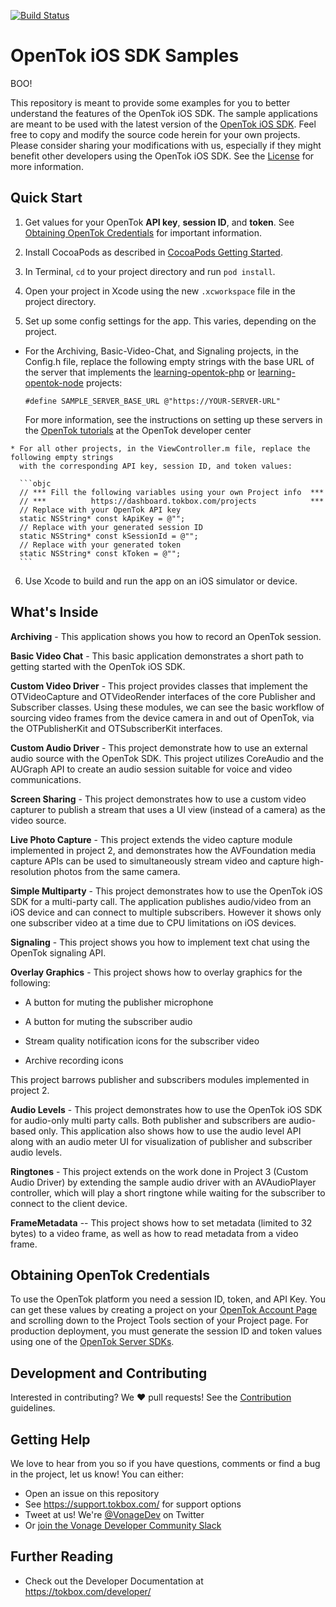 [![Build Status](https://travis-ci.org/opentok/opentok-ios-sdk-samples.svg?branch=develop)](https://travis-ci.org/opentok/opentok-ios-sdk-samples)

OpenTok iOS SDK Samples
=======================

BOO!

This repository is meant to provide some examples for you to better understand
the features of the OpenTok iOS SDK. The sample applications are meant to be
used with the latest version of the
[OpenTok iOS SDK](https://tokbox.com/developer/sdks/ios/). Feel free to copy and
modify the source code herein for your own projects. Please consider sharing
your modifications with us, especially if they might benefit other developers
using the OpenTok iOS SDK. See the [License](LICENSE) for more information.

Quick Start
-----------

 1. Get values for your OpenTok **API key**, **session ID**, and **token**.
    See [Obtaining OpenTok Credentials](#obtaining-opentok-credentials)
    for important information.
 
 2. Install CocoaPods as described in [CocoaPods Getting Started](https://guides.cocoapods.org/using/getting-started.html#getting-started).
 
 3. In Terminal, `cd` to your project directory and run `pod install`.
 
 4. Open your project in Xcode using the new `.xcworkspace` file in the project directory.
 
 5. Set up some config settings for the app. This varies, depending on the project.
 
   * For the Archiving, Basic-Video-Chat, and Signaling projects, in the Config.h file,
     replace the following empty strings with the base URL of the server that implements the
     [learning-opentok-php](https://github.com/opentok/learning-opentok-php) or [learning-opentok-node](https://github.com/opentok/learning-opentok-node) projects:
 
     ```objc
     #define SAMPLE_SERVER_BASE_URL @"https://YOUR-SERVER-URL"
     ```

     For more information, see the instructions on setting up these servers in the
     [OpenTok tutorials](https://tokbox.com/developer/tutorials/ios/basic-video-chat/#server)
     at the OpenTok developer center

    * For all other projects, in the ViewController.m file, replace the following empty strings
      with the corresponding API key, session ID, and token values:
    
      ```objc
      // *** Fill the following variables using your own Project info  ***
      // ***          https://dashboard.tokbox.com/projects            ***
      // Replace with your OpenTok API key
      static NSString* const kApiKey = @"";
      // Replace with your generated session ID
      static NSString* const kSessionId = @"";
      // Replace with your generated token
      static NSString* const kToken = @"";
  	  ```
    
 6. Use Xcode to build and run the app on an iOS simulator or device.

What's Inside
-------------

**Archiving** - This application shows you how to record an OpenTok session.

**Basic Video Chat** - This basic application demonstrates a short path to 
getting started with the OpenTok iOS SDK.

**Custom Video Driver** - This project provides classes that implement
the OTVideoCapture and OTVideoRender interfaces of the core Publisher and
Subscriber classes. Using these modules, we can see the basic workflow of
sourcing video frames from the device camera in and out of OpenTok, via the
OTPublisherKit and OTSubscriberKit interfaces.

**Custom Audio Driver** - This project demonstrate how to use an external
audio source with the OpenTok SDK. This project utilizes CoreAudio and the
AUGraph API to create an audio session suitable for voice and video
communications.

**Screen Sharing** - This project demonstrates how to use a custom video
capturer to publish a stream that uses a UI view (instead of a camera) as
the video source.

**Live Photo Capture** - This project extends the video capture module 
implemented in project 2, and demonstrates how the AVFoundation media 
capture APIs can be used to simultaneously stream video and capture 
high-resolution photos from the same camera.

**Simple Multiparty** - This project demonstrates how to use the OpenTok iOS
SDK for a multi-party call. The application publishes audio/video from an
iOS device and can connect to multiple subscribers. However it shows only
one subscriber video at a time due to CPU limitations on iOS devices.

**Signaling** - This project shows you how to implement text chat using
the OpenTok signaling API.

**Overlay Graphics** - This project shows how to overlay graphics for the following:

* A button for muting the publisher microphone

* A button for muting the subscriber audio

* Stream quality notification icons for the subscriber video

* Archive recording icons

This project barrows publisher and subscribers modules implemented in 
project 2.

**Audio Levels** - This project demonstrates how to use the OpenTok iOS SDK
for audio-only multi party calls. Both publisher and subscribers are
audio-based only. This application also shows how to use the audio level API
along with an audio meter UI for visualization of publisher and subscriber
audio levels.

**Ringtones** - This project extends on the work done in Project 3
(Custom Audio Driver) by extending the sample audio driver with an
AVAudioPlayer controller, which will play a short ringtone while waiting for
the subscriber to connect to the client device.

**FrameMetadata** -- This project shows how to set metadata (limited to 32 bytes) to a video frame, as well as how to read metadata from a video frame.

## Obtaining OpenTok Credentials

To use the OpenTok platform you need a session ID, token, and API Key.
You can get these values by creating a project on your [OpenTok Account
Page](https://tokbox.com/account/) and scrolling down to the Project Tools
section of your Project page. For production deployment, you must generate the
session ID and token values using one of the [OpenTok Server
SDKs](https://tokbox.com/developer/sdks/server/).

## Development and Contributing

Interested in contributing? We :heart: pull requests! See the 
[Contribution](CONTRIBUTING.md) guidelines.

## Getting Help

We love to hear from you so if you have questions, comments or find a bug in the project, let us know! You can either:

- Open an issue on this repository
- See <https://support.tokbox.com/> for support options
- Tweet at us! We're [@VonageDev](https://twitter.com/VonageDev) on Twitter
- Or [join the Vonage Developer Community Slack](https://developer.nexmo.com/community/slack)

## Further Reading

- Check out the Developer Documentation at <https://tokbox.com/developer/>
